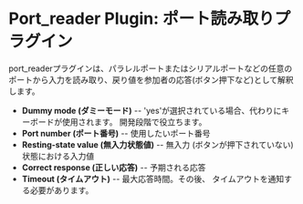 # Port_reader Plugin: ポート読み取りプラグイン

port_readerプラグインは、パラレルポートまたはシリアルポートなどの任意のポートから入力を読み取り、戻り値を参加者の応答(ボタン押下など)として解釈します。

- **Dummy mode (ダミーモード)** -- 'yes'が選択されている場合、代わりにキーボードが使用されます。
開発段階で役立ちます。
- **Port number (ポート番号)** -- 使用したいポート番号
- **Resting-state value (無入力状態値)** -- 無入力
(ボタンが押下されていない)状態における入力値
- **Correct response (正しい応答)** -- 予期される応答
- **Timeout (タイムアウト)** -- 最大応答時間。その後、
タイムアウトを通知する必要があります。

